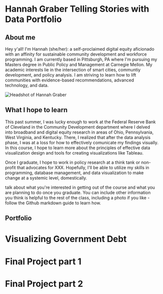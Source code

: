 # Hannah Graber Telling Stories with Data Portfolio

## About me 
Hey y'all! I'm Hannah (she/her): a self-proclaimed digital equity aficionado with an affinity for sustainable community development and workforce programming. I am currently based in Pittsburgh, PA where I'm pursuing my Masters degree in Public Policy and Management at Carnegie Mellon. My academic interests lie in the intersection of smart cities, communtiy development, and policy analysis. I am striving to learn how to lift communities with evidence-based recommendations, advanced technology, and data.

![Headshot of Hannah Graber](C:\Users\16142\Documents\Professional\Headshots\"Graber_headshot.jpg")


## What I hope to learn
This past summer, I was lucky enough to work at the Federal Reserve Bank of Cleveland in the Community Development department where I delved into broadband and digital equity research in areas of Ohio, Pennsylvania, West Virginia, and Kentucky. There, I realized that after the data analysis phase, I was at a loss for how to effectively comunicate my findings visually. In this course, I hope to learn more about the principles of effective data visualization design and tools for creating visualizations like Tableau. 

Once I graduate, I hope to work in policy research at a think tank or non-profit that advocates for XXX. Hopefully, I'll be able to utilize my skills in programming, database management, and data visualization to make change at a systemic level, domestically. 

talk about what you're interested in getting out of the course and what you are planning to do once you graduate.  You can include other information you think is helpful to the rest of the class, including a photo if you like - follow the Github markdown guide to learn how. 


## Portfolio

# Visualizing Government Debt

# Final Project part 1

# Final Project part 2
 
